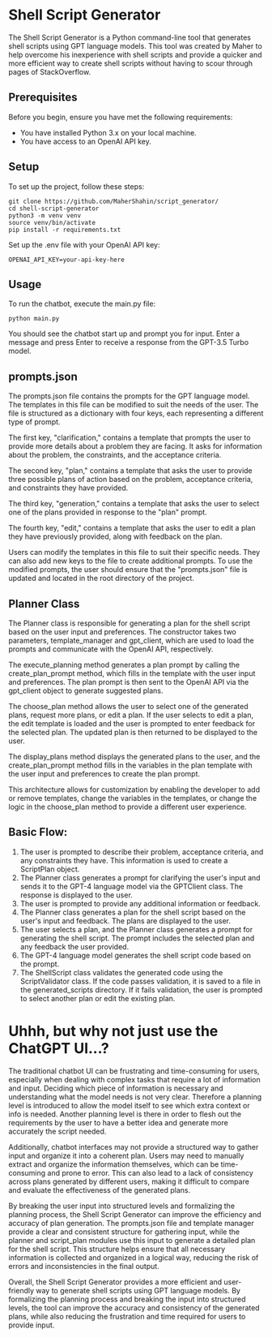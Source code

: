 # Shell Script Generator
The Shell Script Generator is a Python command-line tool that generates shell scripts using GPT language models. This tool was created by Maher to help overcome his inexperience with shell scripts and provide a quicker and more efficient way to create shell scripts without having to scour through pages of StackOverflow.

## Prerequisites
Before you begin, ensure you have met the following requirements:

- You have installed Python 3.x on your local machine.
- You have access to an OpenAI API key.

## Setup

To set up the project, follow these steps:
```
git clone https://github.com/MaherShahin/script_generator/
cd shell-script-generator
python3 -m venv venv
source venv/bin/activate
pip install -r requirements.txt
```

Set up the .env file with your OpenAI API key:
```
OPENAI_API_KEY=your-api-key-here
```

## Usage
To run the chatbot, execute the main.py file:
```
python main.py
```

You should see the chatbot start up and prompt you for input. Enter a message and press Enter to receive a response from the GPT-3.5 Turbo model.

## prompts.json
The prompts.json file contains the prompts for the GPT language model. The templates in this file can be modified to suit the needs of the user. The file is structured as a dictionary with four keys, each representing a different type of prompt.

The first key, "clarification," contains a template that prompts the user to provide more details about a problem they are facing. It asks for information about the problem, the constraints, and the acceptance criteria.

The second key, "plan," contains a template that asks the user to provide three possible plans of action based on the problem, acceptance criteria, and constraints they have provided.

The third key, "generation," contains a template that asks the user to select one of the plans provided in response to the "plan" prompt.

The fourth key, "edit," contains a template that asks the user to edit a plan they have previously provided, along with feedback on the plan.

Users can modify the templates in this file to suit their specific needs. They can also add new keys to the file to create additional prompts. To use the modified prompts, the user should ensure that the "prompts.json" file is updated and located in the root directory of the project.

## Planner Class
The Planner class is responsible for generating a plan for the shell script based on the user input and preferences. The constructor takes two parameters, template_manager and gpt_client, which are used to load the prompts and communicate with the OpenAI API, respectively.

The execute_planning method generates a plan prompt by calling the create_plan_prompt method, which fills in the template with the user input and preferences. The plan prompt is then sent to the OpenAI API via the gpt_client object to generate suggested plans.

The choose_plan method allows the user to select one of the generated plans, request more plans, or edit a plan. If the user selects to edit a plan, the edit template is loaded and the user is prompted to enter feedback for the selected plan. The updated plan is then returned to be displayed to the user.

The display_plans method displays the generated plans to the user, and the create_plan_prompt method fills in the variables in the plan template with the user input and preferences to create the plan prompt.

This architecture allows for customization by enabling the developer to add or remove templates, change the variables in the templates, or change the logic in the choose_plan method to provide a different user experience.

## Basic Flow:

1. The user is prompted to describe their problem, acceptance criteria, and any constraints they have. This information is used to create a ScriptPlan object.
2. The Planner class generates a prompt for clarifying the user's input and sends it to the GPT-4 language model via the GPTClient class. The response is displayed to the user.
3. The user is prompted to provide any additional information or feedback.
4. The Planner class generates a plan for the shell script based on the user's input and feedback. The plans are displayed to the user.
5. The user selects a plan, and the Planner class generates a prompt for generating the shell script. The prompt includes the selected plan and any feedback the user provided.
6. The GPT-4 language model generates the shell script code based on the prompt.
7. The ShellScript class validates the generated code using the ScriptValidator class. If the code passes validation, it is saved to a file in the generated_scripts directory. If it fails validation, the user is prompted to select another plan or edit the existing plan.

# Uhhh, but why not just use the ChatGPT UI...?
The traditional chatbot UI can be frustrating and time-consuming for users, especially when dealing with complex tasks that require a lot of information and input. Deciding which piece of information is necessary and understanding what the model needs is not very clear. Therefore a planning level is introduced to allow the model itself to see which extra context or info is needed. Another planning level is there in order to flesh out the requirements by the user to have a better idea and generate more accurately the script needed.

Additionally, chatbot interfaces may not provide a structured way to gather input and organize it into a coherent plan. Users may need to manually extract and organize the information themselves, which can be time-consuming and prone to error. This can also lead to a lack of consistency across plans generated by different users, making it difficult to compare and evaluate the effectiveness of the generated plans.

By breaking the user input into structured levels and formalizing the planning process, the Shell Script Generator can improve the efficiency and accuracy of plan generation. The prompts.json file and template manager provide a clear and consistent structure for gathering input, while the planner and script_plan modules use this input to generate a detailed plan for the shell script. This structure helps ensure that all necessary information is collected and organized in a logical way, reducing the risk of errors and inconsistencies in the final output.

Overall, the Shell Script Generator provides a more efficient and user-friendly way to generate shell scripts using GPT language models. By formalizing the planning process and breaking the input into structured levels, the tool can improve the accuracy and consistency of the generated plans, while also reducing the frustration and time required for users to provide input.
